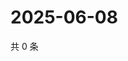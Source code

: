 # 2025-06-08

共 0 条

<!-- BEGIN ZHIHUVIDEO -->
<!-- 最后更新时间 Sun Jun 08 2025 12:22:58 GMT+0800 (China Standard Time) -->

<!-- END ZHIHUVIDEO -->
